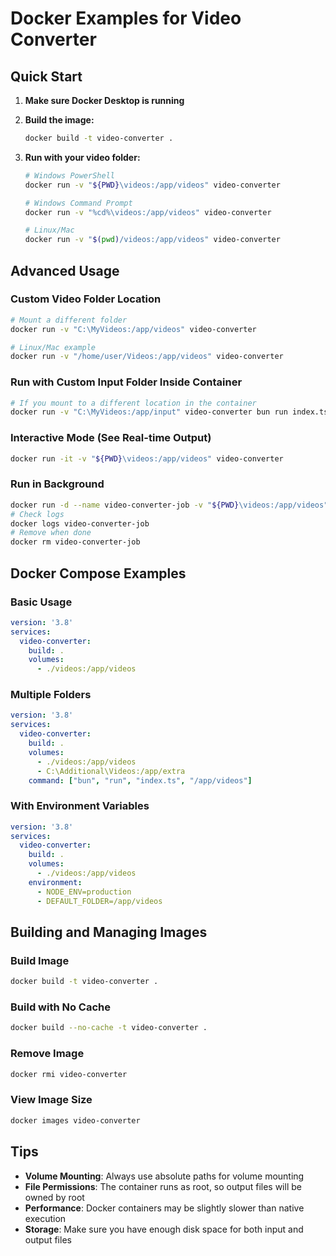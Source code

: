 # Docker Examples for Video Converter

## Quick Start

1. **Make sure Docker Desktop is running**
2. **Build the image:**
   ```bash
   docker build -t video-converter .
   ```

3. **Run with your video folder:**
   ```bash
   # Windows PowerShell
   docker run -v "${PWD}\videos:/app/videos" video-converter
   
   # Windows Command Prompt
   docker run -v "%cd%\videos:/app/videos" video-converter
   
   # Linux/Mac
   docker run -v "$(pwd)/videos:/app/videos" video-converter
   ```

## Advanced Usage

### Custom Video Folder Location
```bash
# Mount a different folder
docker run -v "C:\MyVideos:/app/videos" video-converter

# Linux/Mac example
docker run -v "/home/user/Videos:/app/videos" video-converter
```

### Run with Custom Input Folder Inside Container
```bash
# If you mount to a different location in the container
docker run -v "C:\MyVideos:/app/input" video-converter bun run index.ts /app/input
```

### Interactive Mode (See Real-time Output)
```bash
docker run -it -v "${PWD}\videos:/app/videos" video-converter
```

### Run in Background
```bash
docker run -d --name video-converter-job -v "${PWD}\videos:/app/videos" video-converter
# Check logs
docker logs video-converter-job
# Remove when done
docker rm video-converter-job
```

## Docker Compose Examples

### Basic Usage
```yaml
version: '3.8'
services:
  video-converter:
    build: .
    volumes:
      - ./videos:/app/videos
```

### Multiple Folders
```yaml
version: '3.8'
services:
  video-converter:
    build: .
    volumes:
      - ./videos:/app/videos
      - C:\Additional\Videos:/app/extra
    command: ["bun", "run", "index.ts", "/app/videos"]
```

### With Environment Variables
```yaml
version: '3.8'
services:
  video-converter:
    build: .
    volumes:
      - ./videos:/app/videos
    environment:
      - NODE_ENV=production
      - DEFAULT_FOLDER=/app/videos
```

## Building and Managing Images

### Build Image
```bash
docker build -t video-converter .
```

### Build with No Cache
```bash
docker build --no-cache -t video-converter .
```

### Remove Image
```bash
docker rmi video-converter
```

### View Image Size
```bash
docker images video-converter
```

## Tips

- **Volume Mounting**: Always use absolute paths for volume mounting
- **File Permissions**: The container runs as root, so output files will be owned by root
- **Performance**: Docker containers may be slightly slower than native execution
- **Storage**: Make sure you have enough disk space for both input and output files
